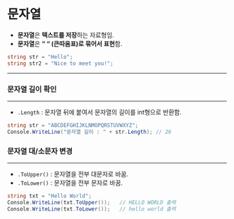 # 문자열

- **문자열**은 **텍스트를 저장**하는 자료형임.
- **문자열**은 **“ “ (큰따옴표)로 묶어서 표현**함.

```csharp
string str = "Hello";
string str2 = "Nice to meet you!";
```

---

### 문자열 길이 확인

---

- `.Length` : 문자열 뒤에 붙여서 문자열의 길이를 int형으로 반환함.

```csharp
string str = "ABCDEFGHIJKLNMOPQRSTUVWXYZ";
Console.WriteLine("문자열 길이 : " + str.Length); // 26
```

### 문자열 대/소문자 변경

---

- `.ToUpper()` : 문자열을 전부 대문자로 바꿈.
- `.ToLower()` : 문자열을 전부 문자로 바꿈.

```csharp
string txt = "Hello World";
Console.WriteLine(txt.ToUpper());   // HELLO WORLD 출력
Console.WriteLine(txt.ToLower());   // hello world 출력
```
